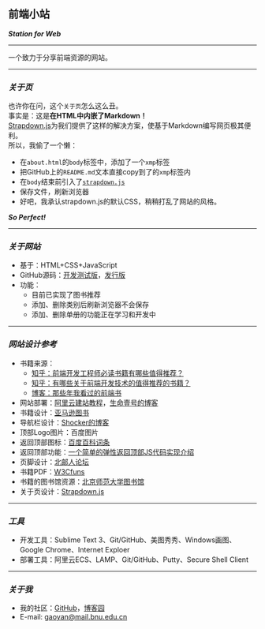 ## 前端小站  
***Station for Web***  

---

一个致力于分享前端资源的网站。  

---

### ***关于页***  
也许你在问，这个`关于页`怎么这么丑。  
事实是：这是**在HTML中内嵌了Markdown！**  
[Strapdown.js](http://strapdownjs.com/)为我们提供了这样的解决方案，使基于Markdown编写网页极其便利。  
所以，我偷了一个懒：  

- 在`about.html`的`body`标签中，添加了一个`xmp`标签  
- 把GitHub上的`README.md`文本直接copy到了的`xmp`标签内  
- 在`body`结束前引入了[`strapdown.js`](http://strapdownjs.com/v/0.2/strapdown.js)  
- 保存文件，刷新浏览器  
- 好吧，我承认strapdown.js的默认CSS，稍稍打乱了网站的风格。
  
***So Perfect!***

---


### ***关于网站***  
- 基于：HTML+CSS+JavaScript   
- GitHub源码：[开发测试版](https://github.com/gymmer/StationForWeb_debug)，[发行版](https://github.com/gymmer/StationForWeb_release)  
- 功能：
  - 目前已实现了图书推荐  
  - 添加、删除类别后刷新浏览器不会保存  
  - 添加、删除单册的功能正在学习和开发中  

---

### ***网站设计参考***  

- 书籍来源：  
  - [知乎：前端开发工程师必读书籍有哪些值得推荐？](http://www.zhihu.com/question/22591993)  
  - [知乎：有哪些关于前端开发技术的值得推荐的书籍？](http://www.zhihu.com/question/19809484)  
  - [博客：那些年我看过的前端书](http://www.cnblogs.com/pigtail/p/3336317.html)  
- 网站部署：[阿里云建站教程](https://help.aliyun.com/document_detail/43244.html?spm=5176.product25365.4.19.ztYMkQ)，[生命壹号的博客](http://www.cnblogs.com/smyhvae/p/4965163.html)  
- 书籍设计：[亚马逊图书](https://www.amazon.cn/%E5%9B%BE%E4%B9%A6/b?node=658390051)  
- 导航栏设计：[Shocker的博客](http://www.cnblogs.com/shockerli/p/1000-plus-line-mysql-notes.html)  
- 顶部Logo图片：百度图片  
- 返回顶部图标：[百度百科词条](http://baike.baidu.com/link?url=E6EcJ_RuJZYQvftPOK4L7x-LKbJL3QJhX1-tBMHvx-X75E0UIuOEh7qi1n8beb5zQFJm9eUhTKvuWh_g478Nr_)  
- 返回顶部功能：[一个简单的弹性返回顶部JS代码实现介绍](http://www.jb51.net/article/38228.htm)  
- 页脚设计：[北邮人论坛](https://bbs.byr.cn/)  
- 书籍PDF：[W3Cfuns](http://www1.w3cfuns.com/feres.php?do=picture&listtype=book)
- 书籍的图书馆资源：[北京师范大学图书馆](http://www.lib.bnu.edu.cn/)  
- 关于页设计：[Strapdown.js](http://strapdownjs.com/)  

---

### ***工具***  
- 开发工具：Sublime Text 3、Git/GitHub、美图秀秀、Windows画图、Google Chrome、Internet Exploer  
- 部署工具：阿里云ECS、LAMP、Git/GitHub、Putty、Secure Shell Client  

---

### ***关于我***  
- 我的社区：[GitHub](https://github.com/gymmer)，[博客园](http://www.cnblogs.com/gymmer/)  
- E-mail: <gaoyan@mail.bnu.edu.cn>  
